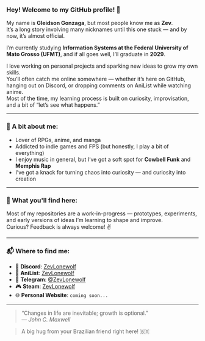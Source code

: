 ### Hey! Welcome to my GitHub profile! 👋

My name is **Gleidson Gonzaga**, but most people know me as **Zev**.  
It’s a long story involving many nicknames until this one stuck — and by now, it’s almost official.

I’m currently studying **Information Systems at the Federal University of Mato Grosso (UFMT)**, and if all goes well, I’ll graduate in **2029**.

I love working on personal projects and sparking new ideas to grow my own skills.  
You’ll often catch me online somewhere — whether it’s here on GitHub, hanging out on Discord, or dropping comments on AniList while watching anime.  
Most of the time, my learning process is built on curiosity, improvisation, and a bit of “let’s see what happens.”

---

### 🎲 A bit about me:
- Lover of RPGs, anime, and manga  
- Addicted to indie games and FPS (but honestly, I play a bit of everything)  
- I enjoy music in general, but I’ve got a soft spot for **Cowbell Funk** and **Memphis Rap**  
- I’ve got a knack for turning chaos into curiosity — and curiosity into creation

---

### 🧪 What you'll find here:
Most of my repositories are a work-in-progress — prototypes, experiments, and early versions of ideas I’m learning to shape and improve.  
Curious? Feedback is always welcome! ✌️

---

### 📬 Where to find me:
- 💬 **Discord**: [ZevLonewolf](https://discordapp.com/users/856127270262931497)
- 🧠 **AniList**: [ZevLonewolf](https://anilist.co/user/ZevLonewolf)
- 📱 **Telegram**: [@ZevLonewolf](https://t.me/ZevLonewolf)
- 🎮 **Steam**: [ZevLonewolf](https://steamcommunity.com/id/ZevLonewolf)
- 🌐 **Personal Website**: `coming soon...`

---

> “Changes in life are inevitable; growth is optional.”  
> — *John C. Maxwell*

> A big hug from your Brazilian friend right here! 🇧🇷
